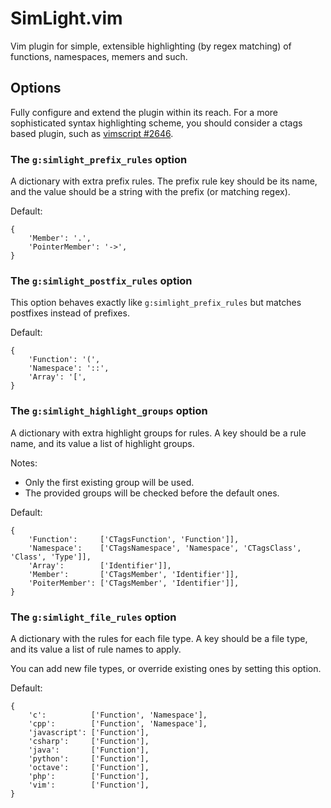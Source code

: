 SimLight.vim
============

Vim plugin for simple, extensible highlighting (by regex matching) of functions,
namespaces, memers and such.


Options
-------
Fully configure and extend the plugin within its reach. For a more sophisticated
syntax highlighting scheme, you should consider a ctags based plugin, such as
[vimscript #2646](http://www.vim.org/scripts/script.php?script_id=2646).

### The `g:simlight_prefix_rules` option

A dictionary with extra prefix rules. The prefix rule key should be its name,
and the value should be a string with the prefix (or matching regex).

Default:
```
{
    'Member': '.',
    'PointerMember': '->',
}
```

### The `g:simlight_postfix_rules` option

This option behaves exactly like `g:simlight_prefix_rules` but matches postfixes
instead of prefixes.

Default:
```
{
    'Function': '(',
    'Namespace': '::',
    'Array': '[',
}
```

### The `g:simlight_highlight_groups` option

A dictionary with extra highlight groups for rules. A key should be a rule name,
and its value a list of highlight groups.

Notes:
* Only the first existing group will be used.
* The provided groups will be checked before the default ones.

Default:
```
{
    'Function':     ['CTagsFunction', 'Function']],
    'Namespace':    ['CTagsNamespace', 'Namespace', 'CTagsClass', 'Class', 'Type']],
    'Array':        ['Identifier']],
    'Member':       ['CTagsMember', 'Identifier']],
    'PoiterMember': ['CTagsMember', 'Identifier']],
}
```

### The `g:simlight_file_rules` option

A dictionary with the rules for each file type. A key should be a file type, and
its value a list of rule names to apply.

You can add new file types, or override existing ones by setting this option.

Default:
```
{
    'c':          ['Function', 'Namespace'],
    'cpp':        ['Function', 'Namespace'],
    'javascript': ['Function'],
    'csharp':     ['Function'],
    'java':       ['Function'],
    'python':     ['Function'],
    'octave':     ['Function'],
    'php':        ['Function'],
    'vim':        ['Function'],
}
```


